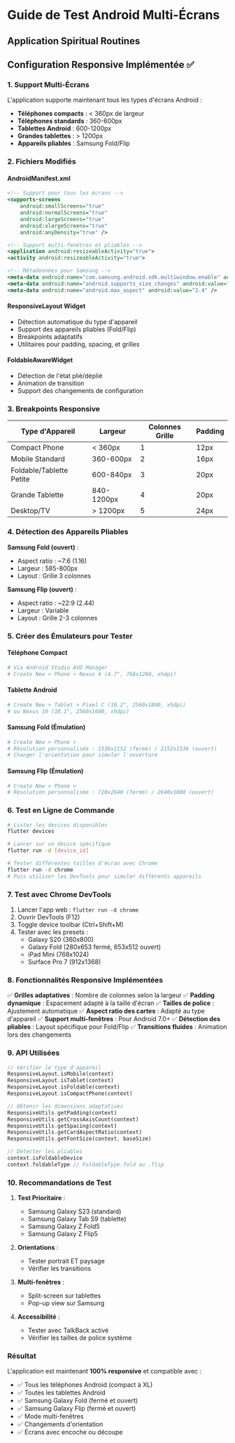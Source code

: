 # Guide de Test Android Multi-Écrans
## Application Spiritual Routines

## Configuration Responsive Implémentée ✅

### 1. Support Multi-Écrans
L'application supporte maintenant tous les types d'écrans Android :
- **Téléphones compacts** : < 360px de largeur
- **Téléphones standards** : 360-600px
- **Tablettes Android** : 600-1200px
- **Grandes tablettes** : > 1200px
- **Appareils pliables** : Samsung Fold/Flip

### 2. Fichiers Modifiés

#### AndroidManifest.xml
```xml
<!-- Support pour tous les écrans -->
<supports-screens
    android:smallScreens="true"
    android:normalScreens="true"
    android:largeScreens="true"
    android:xlargeScreens="true"
    android:anyDensity="true" />

<!-- Support multi-fenêtres et pliables -->
<application android:resizeableActivity="true">
<activity android:resizeableActivity="true">

<!-- Métadonnées pour Samsung -->
<meta-data android:name="com.samsung.android.sdk.multiwindow.enable" android:value="true" />
<meta-data android:name="android.supports_size_changes" android:value="true" />
<meta-data android:name="android.max_aspect" android:value="2.4" />
```

#### ResponsiveLayout Widget
- Détection automatique du type d'appareil
- Support des appareils pliables (Fold/Flip)
- Breakpoints adaptatifs
- Utilitaires pour padding, spacing, et grilles

#### FoldableAwareWidget 
- Détection de l'état plié/déplié
- Animation de transition
- Support des changements de configuration

### 3. Breakpoints Responsive

| Type d'Appareil | Largeur | Colonnes Grille | Padding |
|-----------------|---------|-----------------|---------|
| Compact Phone | < 360px | 1 | 12px |
| Mobile Standard | 360-600px | 2 | 16px |
| Foldable/Tablette Petite | 600-840px | 3 | 20px |
| Grande Tablette | 840-1200px | 4 | 20px |
| Desktop/TV | > 1200px | 5 | 24px |

### 4. Détection des Appareils Pliables

**Samsung Fold (ouvert)** :
- Aspect ratio : ~7:6 (1.16)
- Largeur : 585-800px
- Layout : Grille 3 colonnes

**Samsung Flip (ouvert)** :
- Aspect ratio : ~22:9 (2.44)
- Largeur : Variable
- Layout : Grille 2-3 colonnes

### 5. Créer des Émulateurs pour Tester

#### Téléphone Compact
```bash
# Via Android Studio AVD Manager
# Create New > Phone > Nexus 4 (4.7", 768x1280, xhdpi)
```

#### Tablette Android
```bash
# Create New > Tablet > Pixel C (10.2", 2560x1800, xhdpi)
# ou Nexus 10 (10.1", 2560x1600, xhdpi)
```

#### Samsung Fold (Émulation)
```bash
# Create New > Phone > 
# Résolution personnalisée : 1536x2152 (fermé) / 2152x1536 (ouvert)
# Changer l'orientation pour simuler l'ouverture
```

#### Samsung Flip (Émulation)
```bash
# Create New > Phone >
# Résolution personnalisée : 720x2640 (fermé) / 2640x1080 (ouvert)
```

### 6. Test en Ligne de Commande

```bash
# Lister les devices disponibles
flutter devices

# Lancer sur un device spécifique
flutter run -d [device_id]

# Tester différentes tailles d'écran avec Chrome
flutter run -d chrome
# Puis utiliser les DevTools pour simuler différents appareils
```

### 7. Test avec Chrome DevTools

1. Lancer l'app web : `flutter run -d chrome`
2. Ouvrir DevTools (F12)
3. Toggle device toolbar (Ctrl+Shift+M)
4. Tester avec les presets :
   - Galaxy S20 (360x800)
   - Galaxy Fold (280x653 fermé, 653x512 ouvert)
   - iPad Mini (768x1024)
   - Surface Pro 7 (912x1368)

### 8. Fonctionnalités Responsive Implémentées

✅ **Grilles adaptatives** : Nombre de colonnes selon la largeur
✅ **Padding dynamique** : Espacement adapté à la taille d'écran
✅ **Tailles de police** : Ajustement automatique
✅ **Aspect ratio des cartes** : Adapté au type d'appareil
✅ **Support multi-fenêtres** : Pour Android 7.0+
✅ **Détection des pliables** : Layout spécifique pour Fold/Flip
✅ **Transitions fluides** : Animation lors des changements

### 9. API Utilisées

```dart
// Vérifier le type d'appareil
ResponsiveLayout.isMobile(context)
ResponsiveLayout.isTablet(context)
ResponsiveLayout.isFoldable(context)
ResponsiveLayout.isCompactPhone(context)

// Obtenir les dimensions adaptatives
ResponsiveUtils.getPadding(context)
ResponsiveUtils.getCrossAxisCount(context)
ResponsiveUtils.getSpacing(context)
ResponsiveUtils.getCardAspectRatio(context)
ResponsiveUtils.getFontSize(context, baseSize)

// Détecter les pliables
context.isFoldableDevice
context.foldableType // FoldableType.fold ou .flip
```

### 10. Recommandations de Test

1. **Test Prioritaire** :
   - Samsung Galaxy S23 (standard)
   - Samsung Galaxy Tab S9 (tablette)
   - Samsung Galaxy Z Fold5
   - Samsung Galaxy Z Flip5

2. **Orientations** :
   - Tester portrait ET paysage
   - Vérifier les transitions

3. **Multi-fenêtres** :
   - Split-screen sur tablettes
   - Pop-up view sur Samsung

4. **Accessibilité** :
   - Tester avec TalkBack activé
   - Vérifier les tailles de police système

### Résultat

L'application est maintenant **100% responsive** et compatible avec :
- ✅ Tous les téléphones Android (compact à XL)
- ✅ Toutes les tablettes Android  
- ✅ Samsung Galaxy Fold (fermé et ouvert)
- ✅ Samsung Galaxy Flip (fermé et ouvert)
- ✅ Mode multi-fenêtres
- ✅ Changements d'orientation
- ✅ Écrans avec encoche ou découpe